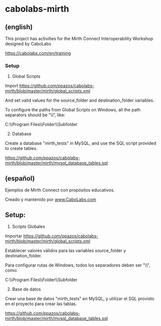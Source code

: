 # cabolabs-mirth

## (english)

This project has activities for the Mirth Connect Interoperability Workshop designed by CaboLabs

https://cabolabs.com/en/training

### Setup

1. Global Scripts

Import https://github.com/ppazos/cabolabs-mirth/blob/master/mirth/global_scripts.xml

And set valid values for the source_folder and destination_folder variables.

To configure the paths from Global Scripts on Windows, all the path separators should be "\\\\", like:

C:\\\\Program Files\\\\Folder\\\\Subfolder


2. Database

Create a database "mirth_tests" in MySQL, and use the SQL script provided to create tables.

https://github.com/ppazos/cabolabs-mirth/blob/master/mirth/mysql_database_tables.sql



## (español)

Ejemplos de Mirth Connect con propósitos educativos.

Creado y mantenido por www.CaboLabs.com


## Setup:

1. Scripts Globales

Importar https://github.com/ppazos/cabolabs-mirth/blob/master/mirth/global_scripts.xml

Establecer valores válidos para las variables source_folder y destination_folder.

Para configurar rutas de Windows, todos los separadores deben ser "\\\\", como:

C:\\\\Program Files\\\\Folder\\\\Subfolder


2. Base de datos

Crear una base de datos "mirth_tests" en MySQL, y utilizar el SQL provisto en el proyecto para crear las tablas.

https://github.com/ppazos/cabolabs-mirth/blob/master/mirth/mysql_database_tables.sql
